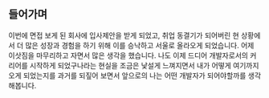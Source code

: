 ## 들어가며
이번에 면접 보게 된 회사에 입사제안을 받게 되었고, 취업 동결기가 되어버린 현 상황에서 더 많은 성장과 경험을 하기 위해 이를 승낙하고 서울로 올라오게 되었습니다. 어제 이삿짐을 마무리하고 자면서 많은 생각을 했습니다.
나도 이제 드디어 개발자로서의 커리어를 시작하게 되었구나라는 현실을 조금은 낯설게 느껴지면서 내가 어떻게 여기까지 오게 되었는지를 과거를 되짚어 보면서 앞으로의 나는 어떤 개발자가 되어야할까를 생각해봅니다.